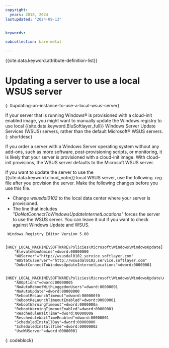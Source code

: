 ```yaml
---
copyright:
  years: 2018, 2024
lastupdated: "2024-09-13"


keywords:

subcollection: bare-metal

---
```


{{site.data.keyword.attribute-definition-list}}

# Updating a server to use a local WSUS server
{: #updating-an-instance-to-use-a-local-wsus-server}

If your server that is running Windows&reg; is provisioned with a cloud-init enabled image, you might want to manually update the Windows registry to use local {{site.data.keyword.BluSoftlayer_full}} Windows Server Update Services (WSUS) servers, rather than the default Microsoft&reg; WSUS servers.
{: shortdesc}

If you order a server with a Windows Server operating system without any add-ons, such as more software, post-provisioning scripts, or monitoring, it is likely that your server is provisioned with a cloud-init image. With cloud-init provisions, the WSUS server defaults to the Microsoft WSUS server.

If you want to update the server to use the {{site.data.keyword.cloud_notm}} local WSUS server, use the following _.reg_ file after you provision the server. Make the following changes before you use this file.

- Change _wsusdal0102_ to the local data center where your server is provisioned.
- The line that includes _"DoNotConnectToWindowsUpdateInternetLocations"_ forces the server to use the WSUS server. You can leave it out if you want to check against Windows Update and WSUS.

```text
 Windows Registry Editor Version 5.00

    [HKEY_LOCAL_MACHINE\SOFTWARE\Policies\Microsoft\Windows\WindowsUpdate]
    "ElevateNonAdmins"=dword:00000000
    "WUServer"="http://wsusdal0102.service.softlayer.com"
    "WUStatusServer"="http://wsusdal0102.service.softlayer.com"
    "DoNotConnectToWindowsUpdateInternetLocations"=dword:00000001

    [HKEY_LOCAL_MACHINE\SOFTWARE\Policies\Microsoft\Windows\WindowsUpdate\AU]
    "AUOptions"=dword:00000005
    "NoAutoRebootWithLoggedonUsers"=dword:00000001
    "NoAutoUpdate"=dword:00000000
    "RebootReLaunchTimeout"=dword:000000f0
    "RebootReLaunchTimeoutEnabled"=dword:00000001
    "RebootWarningTimeout"=dword:0000000a
    "RebootWarningTimeoutEnabled"=dword:00000001
    "RescheduleWaitTime"=dword:0000000a
    "RescheduleWaitTimeEnabled"=dword:00000001
    "ScheduledInstallDay"=dword:00000000
    "ScheduledInstallTime"=dword:00000002
    "UseWUServer"=dword:00000001
```
{: codeblock}
